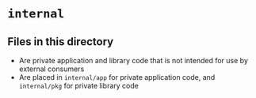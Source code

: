 # `internal`

## Files in this directory

- Are private application and library code that is not intended for use by external consumers
- Are placed in `internal/app` for private application code, and `internal/pkg` for private library code
